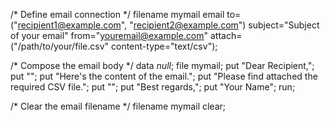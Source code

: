 /* Define email connection */
filename mymail email 
  to=("recipient1@example.com", "recipient2@example.com")
  subject="Subject of your email"
  from="youremail@example.com"
  attach=("/path/to/your/file.csv" content-type="text/csv");

/* Compose the email body */
data _null_;
  file mymail;
  put "Dear Recipient,";
  put "";
  put "Here's the content of the email.";
  put "Please find attached the required CSV file.";
  put "";
  put "Best regards,";
  put "Your Name";
run;

/* Clear the email filename */
filename mymail clear;

